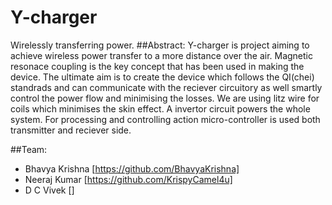 # Y-charger
Wirelessly transferring power.
##Abstract:
Y-charger is project aiming to achieve wireless power transfer to a more distance over the air. Magnetic resonace coupling is the key concept that has been used in making the device. The ultimate aim is to create the device which follows the QI(chei) standrads and can communicate with the reciever circuitory as well smartly control the power flow and minimising the losses. We are using litz wire for coils which minimises the skin effect. A invertor circuit powers the whole system. For processing and controlling action micro-controller is used both transmitter and reciever side.

##Team:
-	Bhavya Krishna [https://github.com/BhavyaKrishna]
-	Neeraj Kumar [https://github.com/KrispyCamel4u]
-	D C Vivek []

